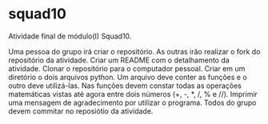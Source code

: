 # squad10
Atividade final de módulo(I) Squad10.

Uma pessoa do grupo irá criar o repositório.
As outras irão realizar o fork do repositório da atividade.
Criar um README com o detalhamento da atividade.
Clonar o repositório para o computador pessoal.
Criar em um diretório o dois arquivos python.
Um arquivo deve conter as funções e o outro deve utilizá-las.
Nas funções devem constar todas as operações matemáticas vistas até agora entre dois números (+, -, *, /, % e //).
Imprimir uma mensagem de agradecimento por utilizar o programa. 
Todos do grupo devem commitar no reposiótio da atividade.
